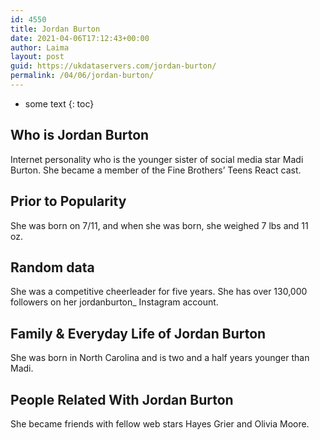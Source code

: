 ```yaml
---
id: 4550
title: Jordan Burton
date: 2021-04-06T17:12:43+00:00
author: Laima
layout: post
guid: https://ukdataservers.com/jordan-burton/
permalink: /04/06/jordan-burton/
---
```


* some text
{: toc}


## Who is Jordan Burton
                  
                  
                  
Internet personality who is the younger sister of social media star Madi Burton. She became a member of the Fine Brothers&#8217; Teens React cast. 
                  
              
            
              
            
                
                
                
## Prior to Popularity
                  
                  
                  
She was born on 7/11, and when she was born, she weighed 7 lbs and 11 oz. 
                  
              
            
              
            
                
                
                
## Random data
                  
                  
                  
She was a competitive cheerleader for five years. She has over 130,000 followers on her jordanburton_ Instagram account. 
                  
              
            
              
            
                
                
                
## Family & Everyday Life of Jordan Burton
                  
                  
                  
She was born in North Carolina and is two and a half years younger than Madi. 
                  
              
            
              
            
                
                
                
## People Related With Jordan Burton
                  
                  
                  
She became friends with fellow web stars Hayes Grier and Olivia Moore.
                  
              
            
              
            
                
              
            
              
              
            
            
              
            
          
          
          